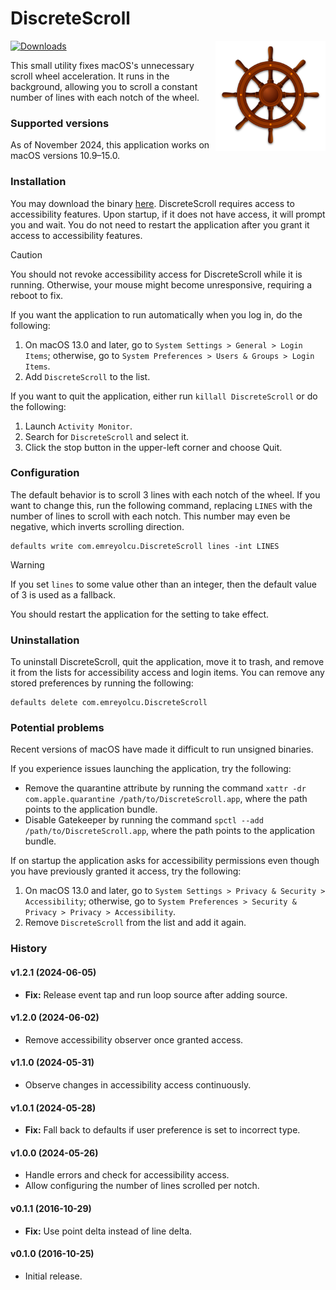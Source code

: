 # DiscreteScroll

<img src="https://github.com/emreyolcu/discrete-scroll/blob/icon/icon.png?raw=true" align="right" width="35%">

[![Downloads](https://img.shields.io/github/downloads/emreyolcu/discrete-scroll/total.svg)](https://github.com/emreyolcu/discrete-scroll/releases)

This small utility fixes macOS's unnecessary scroll wheel acceleration.
It runs in the background, allowing you to scroll
a constant number of lines with each notch of the wheel.

### Supported versions

As of November 2024, this application works on macOS versions 10.9–15.0.

### Installation

You may download the binary [here](https://github.com/emreyolcu/discrete-scroll/releases/download/v1.2.1/DiscreteScroll.zip).
DiscreteScroll requires access to accessibility features.
Upon startup, if it does not have access, it will prompt you and wait.
You do not need to restart the application
after you grant it access to accessibility features.

> [!CAUTION]
> You should not revoke accessibility access
> for DiscreteScroll while it is running.
> Otherwise, your mouse might become unresponsive, requiring a reboot to fix.

If you want the application to run automatically when you log in,
do the following:

1. On macOS 13.0 and later, go to `System Settings > General > Login Items`;
   otherwise, go to `System Preferences > Users & Groups > Login Items`.
2. Add `DiscreteScroll` to the list.

If you want to quit the application, either run `killall DiscreteScroll`
or do the following:

1. Launch `Activity Monitor`.
2. Search for `DiscreteScroll` and select it.
3. Click the stop button in the upper-left corner and choose Quit.

### Configuration

The default behavior is to scroll 3 lines with each notch of the wheel.
If you want to change this, run the following command,
replacing `LINES` with the number of lines to scroll with each notch.
This number may even be negative, which inverts scrolling direction.

```
defaults write com.emreyolcu.DiscreteScroll lines -int LINES
```

> [!WARNING]
> If you set `lines` to some value other than an integer,
> then the default value of 3 is used as a fallback.

You should restart the application for the setting to take effect.

### Uninstallation

To uninstall DiscreteScroll, quit the application, move it to trash,
and remove it from the lists for accessibility access and login items.
You can remove any stored preferences by running the following:

```
defaults delete com.emreyolcu.DiscreteScroll
```

### Potential problems

Recent versions of macOS have made it difficult to run unsigned binaries.

If you experience issues launching the application, try the following:

- Remove the quarantine attribute by running the command
  `xattr -dr com.apple.quarantine /path/to/DiscreteScroll.app`,
  where the path points to the application bundle.
- Disable Gatekeeper by running the command
  `spctl --add /path/to/DiscreteScroll.app`,
  where the path points to the application bundle.

If on startup the application asks for accessibility permissions
even though you have previously granted it access, try the following:

1. On macOS 13.0 and later, go to `System Settings > Privacy & Security > Accessibility`;
   otherwise, go to `System Preferences > Security & Privacy > Privacy > Accessibility`.
2. Remove `DiscreteScroll` from the list and add it again.

### History

#### v1.2.1 (2024-06-05)

- **Fix:** Release event tap and run loop source after adding source.

#### v1.2.0 (2024-06-02)

- Remove accessibility observer once granted access.

#### v1.1.0 (2024-05-31)

- Observe changes in accessibility access continuously.

#### v1.0.1 (2024-05-28)

- **Fix:** Fall back to defaults if user preference is set to incorrect type.

#### v1.0.0 (2024-05-26)

- Handle errors and check for accessibility access.
- Allow configuring the number of lines scrolled per notch.

#### v0.1.1 (2016-10-29)

- **Fix:** Use point delta instead of line delta.

#### v0.1.0 (2016-10-25)

- Initial release.
